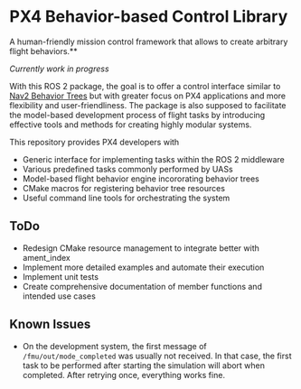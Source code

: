 # PX4 Behavior-based Control Library

A human-friendly mission control framework that allows to create arbitrary flight behaviors.**

*Currently work in progress*

With this ROS 2 package, the goal is to offer a control interface similar to [Nav2 Behavior Trees](https://docs.nav2.org/behavior_trees/index.html) but with greater focus on PX4 applications and more flexibility and user-friendliness. The package is also supposed to facilitate the model-based development process of flight tasks by introducing effective tools and methods for creating highly modular systems.

This repository provides PX4 developers with
- Generic interface for implementing tasks within the ROS 2 middleware
- Various predefined tasks commonly performed by UASs
- Model-based flight behavior engine incororating behavior trees
- CMake macros for registering behavior tree resources
- Useful command line tools for orchestrating the system

## ToDo

- Redesign CMake resource management to integrate better with ament_index
- Implement more detailed examples and automate their execution
- Implement unit tests
- Create comprehensive documentation of member functions and intended use cases

## Known Issues

- On the development system, the first message of `/fmu/out/mode_completed` was usually not received. In that case, the first task to be performed after starting the simulation will abort when completed. After retrying once, everything works fine.